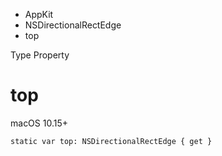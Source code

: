 

- AppKit
- NSDirectionalRectEdge
-  top 

Type Property

# top

macOS 10.15+

``` source
static var top: NSDirectionalRectEdge { get }
```

